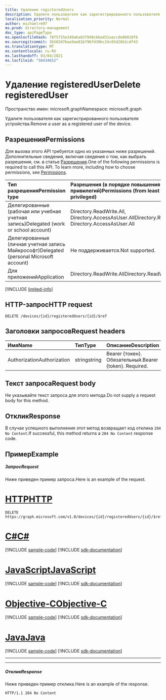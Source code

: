 ```yaml
---
title: Удаление registeredUsers
description: Удалите пользователя как зарегистрированного пользователя устройства.
localization_priority: Normal
author: michaelrm97
ms.prod: directory-management
doc_type: apiPageType
ms.openlocfilehash: 78f5755e249a6a83f040cb6ad31aaccde8b010f6
ms.sourcegitcommit: 3b583d7baa9ae81b796fd30bc24c65d26b2cdf43
ms.translationtype: MT
ms.contentlocale: ru-RU
ms.lasthandoff: 03/04/2021
ms.locfileid: "50434652"
---
```

# <a name="delete-registereduser"></a><span data-ttu-id="ac041-103">Удаление registeredUser</span><span class="sxs-lookup"><span data-stu-id="ac041-103">Delete registeredUser</span></span>

<span data-ttu-id="ac041-104">Пространство имен: microsoft.graph</span><span class="sxs-lookup"><span data-stu-id="ac041-104">Namespace: microsoft.graph</span></span>

<span data-ttu-id="ac041-105">Удалите пользователя как зарегистрированного пользователя устройства.</span><span class="sxs-lookup"><span data-stu-id="ac041-105">Remove a user as a registered user of the device.</span></span>

## <a name="permissions"></a><span data-ttu-id="ac041-106">Разрешения</span><span class="sxs-lookup"><span data-stu-id="ac041-106">Permissions</span></span>

<span data-ttu-id="ac041-p101">Для вызова этого API требуется одно из указанных ниже разрешений. Дополнительные сведения, включая сведения о том, как выбрать разрешения, см. в статье [Разрешения](/graph/permissions-reference).</span><span class="sxs-lookup"><span data-stu-id="ac041-p101">One of the following permissions is required to call this API. To learn more, including how to choose permissions, see [Permissions](/graph/permissions-reference).</span></span>

|<span data-ttu-id="ac041-109">Тип разрешения</span><span class="sxs-lookup"><span data-stu-id="ac041-109">Permission type</span></span>      | <span data-ttu-id="ac041-110">Разрешения (в порядке повышения привилегий)</span><span class="sxs-lookup"><span data-stu-id="ac041-110">Permissions (from least to most privileged)</span></span>              |
|:--------------------|:---------------------------------------------------------|
|<span data-ttu-id="ac041-111">Делегированные (рабочая или учебная учетная запись)</span><span class="sxs-lookup"><span data-stu-id="ac041-111">Delegated (work or school account)</span></span> |<span data-ttu-id="ac041-112">Directory.ReadWrite.All, Directory.AccessAsUser.All</span><span class="sxs-lookup"><span data-stu-id="ac041-112">Directory.ReadWrite.All, Directory.AccessAsUser.All</span></span>    |
|<span data-ttu-id="ac041-113">Делегированные (личная учетная запись Майкрософт)</span><span class="sxs-lookup"><span data-stu-id="ac041-113">Delegated (personal Microsoft account)</span></span> | <span data-ttu-id="ac041-114">Не поддерживается.</span><span class="sxs-lookup"><span data-stu-id="ac041-114">Not supported.</span></span>    |
|<span data-ttu-id="ac041-115">Для приложений</span><span class="sxs-lookup"><span data-stu-id="ac041-115">Application</span></span> | <span data-ttu-id="ac041-116">Directory.ReadWrite.All</span><span class="sxs-lookup"><span data-stu-id="ac041-116">Directory.ReadWrite.All</span></span> |

[!INCLUDE [limited-info](../../includes/limited-info.md)]

## <a name="http-request"></a><span data-ttu-id="ac041-117">HTTP-запрос</span><span class="sxs-lookup"><span data-stu-id="ac041-117">HTTP request</span></span>
<!-- { "blockType": "ignored" } -->
```http
DELETE /devices/{id}/registeredUsers/{id}/$ref
```

## <a name="request-headers"></a><span data-ttu-id="ac041-118">Заголовки запросов</span><span class="sxs-lookup"><span data-stu-id="ac041-118">Request headers</span></span>
| <span data-ttu-id="ac041-119">Имя</span><span class="sxs-lookup"><span data-stu-id="ac041-119">Name</span></span>       | <span data-ttu-id="ac041-120">Тип</span><span class="sxs-lookup"><span data-stu-id="ac041-120">Type</span></span> | <span data-ttu-id="ac041-121">Описание</span><span class="sxs-lookup"><span data-stu-id="ac041-121">Description</span></span>|
|:-----------|:------|:----------|
| <span data-ttu-id="ac041-122">Authorization</span><span class="sxs-lookup"><span data-stu-id="ac041-122">Authorization</span></span>  | <span data-ttu-id="ac041-123">string</span><span class="sxs-lookup"><span data-stu-id="ac041-123">string</span></span>  | <span data-ttu-id="ac041-p102">Bearer {токен}. Обязательный.</span><span class="sxs-lookup"><span data-stu-id="ac041-p102">Bearer {token}. Required.</span></span> |

## <a name="request-body"></a><span data-ttu-id="ac041-126">Текст запроса</span><span class="sxs-lookup"><span data-stu-id="ac041-126">Request body</span></span>
<span data-ttu-id="ac041-127">Не указывайте текст запроса для этого метода.</span><span class="sxs-lookup"><span data-stu-id="ac041-127">Do not supply a request body for this method.</span></span>

## <a name="response"></a><span data-ttu-id="ac041-128">Отклик</span><span class="sxs-lookup"><span data-stu-id="ac041-128">Response</span></span>

<span data-ttu-id="ac041-129">В случае успешного выполнения этот метод возвращает код отклика `204 No Content`.</span><span class="sxs-lookup"><span data-stu-id="ac041-129">If successful, this method returns a `204 No Content` response code.</span></span>

## <a name="example"></a><span data-ttu-id="ac041-130">Пример</span><span class="sxs-lookup"><span data-stu-id="ac041-130">Example</span></span>
##### <a name="request"></a><span data-ttu-id="ac041-131">Запрос</span><span class="sxs-lookup"><span data-stu-id="ac041-131">Request</span></span>
<span data-ttu-id="ac041-132">Ниже приведен пример запроса.</span><span class="sxs-lookup"><span data-stu-id="ac041-132">Here is an example of the request.</span></span>

# <a name="http"></a>[<span data-ttu-id="ac041-133">HTTP</span><span class="sxs-lookup"><span data-stu-id="ac041-133">HTTP</span></span>](#tab/http)
<!-- {
  "blockType": "request",
  "name": "delete_registeredusers"
}-->
```msgraph-interactive
DELETE https://graph.microsoft.com/v1.0/devices/{id}/registeredUsers/{id}/$ref
```
# <a name="c"></a>[<span data-ttu-id="ac041-134">C#</span><span class="sxs-lookup"><span data-stu-id="ac041-134">C#</span></span>](#tab/csharp)
[!INCLUDE [sample-code](../includes/snippets/csharp/delete-registeredusers-csharp-snippets.md)]
[!INCLUDE [sdk-documentation](../includes/snippets/snippets-sdk-documentation-link.md)]

# <a name="javascript"></a>[<span data-ttu-id="ac041-135">JavaScript</span><span class="sxs-lookup"><span data-stu-id="ac041-135">JavaScript</span></span>](#tab/javascript)
[!INCLUDE [sample-code](../includes/snippets/javascript/delete-registeredusers-javascript-snippets.md)]
[!INCLUDE [sdk-documentation](../includes/snippets/snippets-sdk-documentation-link.md)]

# <a name="objective-c"></a>[<span data-ttu-id="ac041-136">Objective-C</span><span class="sxs-lookup"><span data-stu-id="ac041-136">Objective-C</span></span>](#tab/objc)
[!INCLUDE [sample-code](../includes/snippets/objc/delete-registeredusers-objc-snippets.md)]
[!INCLUDE [sdk-documentation](../includes/snippets/snippets-sdk-documentation-link.md)]

# <a name="java"></a>[<span data-ttu-id="ac041-137">Java</span><span class="sxs-lookup"><span data-stu-id="ac041-137">Java</span></span>](#tab/java)
[!INCLUDE [sample-code](../includes/snippets/java/delete-registeredusers-java-snippets.md)]
[!INCLUDE [sdk-documentation](../includes/snippets/snippets-sdk-documentation-link.md)]

---


---

##### <a name="response"></a><span data-ttu-id="ac041-138">Отклик</span><span class="sxs-lookup"><span data-stu-id="ac041-138">Response</span></span>
<span data-ttu-id="ac041-139">Ниже приведен пример отклика.</span><span class="sxs-lookup"><span data-stu-id="ac041-139">Here is an example of the response.</span></span>
<!-- {
  "blockType": "response",
  "truncated": true
} -->
```http
HTTP/1.1 204 No Content
```

<!-- uuid: 8fcb5dbc-d5aa-4681-8e31-b001d5168d79
2015-10-25 14:57:30 UTC -->
<!--
{
  "type": "#page.annotation",
  "description": "Delete registeredUsers",
  "keywords": "",
  "section": "documentation",
  "tocPath": "",
  "suppressions": [
  ]
}
-->

